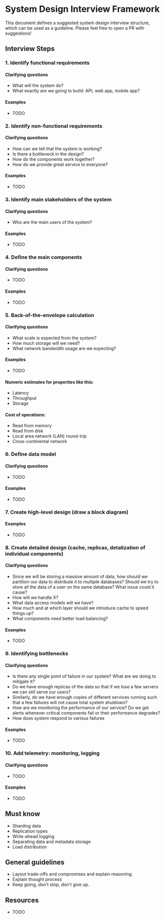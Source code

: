 # System Design Interview Framework

This document defines a suggested system design interview structure, which can be used as a guideline. Please feel free to open a PR with suggestions!

## Interview Steps

### 1. Identify functional requirements

#### Clarifying questions

* What will the system do?
* What exactly are we going to build: API, web app, mobile app?

#### Examples

* TODO

### 2. Identify non-functional requirements

#### Clarifying questions

* How can we tell that the system is working?
* Is there a bottleneck in the design?
* How do the components work together?
* How do we provide great service to everyone?

#### Examples

* TODO

### 3. Identify main stakeholders of the system

#### Clarifying questions

* Who are the main users of the system?

#### Examples

* TODO

### 4. Define the main components

#### Clarifying questions

* TODO

#### Examples

* TODO

### 5. Back-of-the-envelope calculation

#### Clarifying questions

* What scale is expected from the system?
* How much storage will we need?
* What network bandwidth usage are we expecting?

#### Examples

* TODO


#### Numeric estimates for properties like this:

* Latency
* Throughput
* Storage

#### Cost of operations:

* Read from memory
* Read from disk
* Local area network (LAN) round-trip
* Cross-continental network


### 6. Define data model

#### Clarifying questions

* TODO

#### Examples

* TODO


### 7. Create high-level design (draw a block diagram)

#### Examples

* TODO

### 8. Create detailed design (cache, replicas, detalization of individual components)

#### Clarifying questions

* Since we will be storing a massive amount of data, how should we partition our data to distribute it to multiple databases? Should we try to store all the data of a user on the same database? What issue could it cause?
* How will we handle X?
* What data access models will we have?
* How much and at which layer should we introduce cache to speed things up?
* What components need better load balancing?

#### Examples

* TODO

### 9. Identifying bottlenecks

#### Clarifying questions

* Is there any single point of failure in our system? What are we doing to mitigate it?
* Do we have enough replicas of the data so that if we lose a few servers we can still serve our users?
* Similarly, do we have enough copies of different services running such that a few failures will not cause total system shutdown?
* How are we monitoring the performance of our service? Do we get alerts whenever critical components fail or their performance degrades?
* How does system respond to various failures

#### Examples

* TODO

### 10. Add telemetry: monitoring, logging

#### Clarifying questions

* TODO

#### Examples

* TODO

## Must know

* Sharding data
* Replication types
* Write-ahead logging
* Separating data and metadata storage
* Load distribution

## General guidelines

* Layout trade-offs and compromises and explain reasoning.
* Explain thought process
* Keep going, don't stop, don't give up.

## Resources

* TODO 
